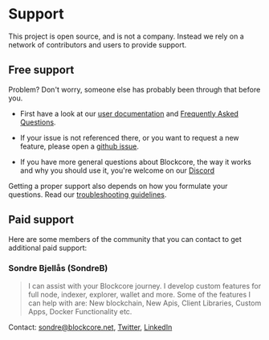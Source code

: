 # Support

This project is open source, and is not a company. Instead we rely on a network of contributors and users to provide support.

## Free support

Problem? Don't worry, someone else has probably been through that before you.

* First have a look at our [user documentation](./README.md) and [Frequently Asked Questions](./FAQ/readme.md).

* If your issue is not referenced there, or you want to request a new feature, please open a [github issue](https://github.com/block-core/blockcore/issues).

* If you have more general questions about Blockcore, the way it works and why you should use it, you're welcome on our [Discord](https://www.blockcore.net/discord)

Getting a proper support also depends on how you formulate your questions. Read our [troubleshooting guidelines](./Troubleshooting.md).

## Paid support

Here are some members of the community that you can contact to get additional paid support:

### Sondre Bjellås (SondreB)

> I can assist with your Blockcore journey. I develop custom features for full node, indexer, explorer, wallet and more. Some of the features I can help with are: New blockchain, New Apis, Client Libraries, Custom Apps, Docker Functionality etc.

Contact: sondre@blockcore.net, [Twitter](https://twitter.com/sondreb), [LinkedIn](https://www.linkedin.com/in/sondreb/)
